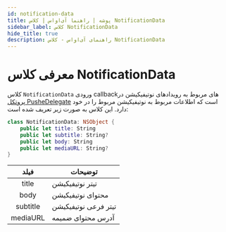 ```yaml
---
id: notification-data
title: پوشه | راهنما آی‌اواس | کلاس NotificationData
sidebar_label: کلاس NotificationData
hide_title: true
description: راهنمای آی‌اواس - کلاس NotificationData
---
```


# معرفی کلاس NotificationData

کلاس `NotificationData` ورودی callbackهای مربوط به رویداد‌های نوتیفیکیشن در [پروتکل PusheDelegate](/docs/ios/pushe-delegate) است که اطلاعات مربوط به نوتیفیکیشن مربوط را در خود دارد.
این کلاس به صورت زیر تعریف شده است:

```swift
class NotificationData: NSObject {
    public let title: String
    public let subtitle: String?
    public let body: String
    public let mediaURL: String?
}
```

|فیلد|توضیحات|
|:--:|--|
|title|تیتر نوتیفیکیشن|
|body|محتوای نوتیفیکیشن|
|subtitle|تیتر فرعی نوتیفیکیشن|
|mediaURL|آدرس محتوای ضمیمه|